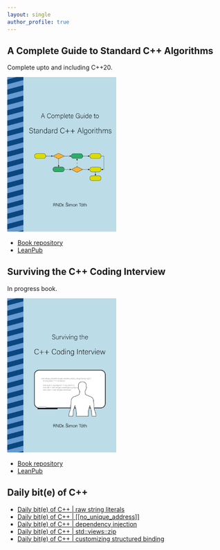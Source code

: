 ```yaml
---
layout: single
author_profile: true
---
```


## A Complete Guide to Standard C++ Algorithms

Complete upto and including C++20.

[<img src="assets/images/book_algorithms_cover.png" width="50%">](https://leanpub.com/cpp-algorithms-guide)

- [Book repository](https://github.com/HappyCerberus/book-cpp-algorithms)
- [LeanPub](https://leanpub.com/cpp-algorithms-guide)

## Surviving the C++ Coding Interview

In progress book.

[<img src="assets/images/book_coding_interview_cover.png" width="50%">](https://leanpub.com/cpp-coding-interview)

- [Book repository](https://leanpub.com/cpp-coding-interview)
- [LeanPub](https://leanpub.com/cpp-coding-interview)

## Daily bit(e) of C++

<ul>
<!-- SUBSTACK:START --><li><a href="https://medium.com/@simontoth/daily-bit-e-of-c-raw-string-literals-abd01b5ec7eb?source=rss-1e1de1006a93------2">Daily bit&lpar;e&rpar; of C++ | raw string literals</a></li><li><a href="https://medium.com/@simontoth/daily-bit-e-of-c-no-unique-address-381508d0c5ff?source=rss-1e1de1006a93------2">Daily bit&lpar;e&rpar; of C++ | [[no_unique_address]]</a></li><li><a href="https://medium.com/@simontoth/daily-bit-e-of-c-dependency-injection-581a7d6cbce9?source=rss-1e1de1006a93------2">Daily bit&lpar;e&rpar; of C++ | dependency injection</a></li><li><a href="https://medium.com/@simontoth/daily-bit-e-of-c-std-views-zip-718e793c9f0d?source=rss-1e1de1006a93------2">Daily bit&lpar;e&rpar; of C++ | std::views::zip</a></li><li><a href="https://medium.com/@simontoth/daily-bit-e-of-c-customizing-structured-binding-37a30081a32b?source=rss-1e1de1006a93------2">Daily bit&lpar;e&rpar; of C++ | customizing structured binding</a></li><!-- SUBSTACK:END -->
</ul>